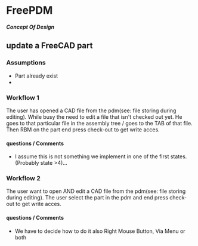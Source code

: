 # FreePDM
***Concept Of Design***

## update a FreeCAD part


### Assumptions

- Part already exist
- 


### Workflow 1

The user has opened a CAD file from the pdm(see: file storing during editing). While busy the need to edit a file that isn't checked out yet. He goes to that particular file in the assembly tree / goes to the TAB of that file. Then RBM on the part end press check-out to get write acces.

#### questions / Comments

- I assume this is not something we implement in one of the first states.(Probably state >4)...

### Workflow 2

The user want to open AND edit a CAD file from the pdm(see: file storing during editing). The user select the part in the pdm and end press check-out to get write acces.

#### questions / Comments

- We have to decide how to do it also Right Mouse Button, Via Menu or both
